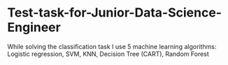 # Test-task-for-Junior-Data-Science-Engineer
While solving the classification task I use 5 machine learning algorithms: Logistic regression, SVM, KNN, Decision Tree (CART), Random Forest
